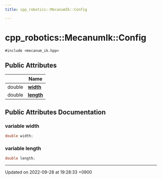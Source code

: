 ```yaml
---
title: cpp_robotics::MecanumIk::Config

---
```


# cpp_robotics::MecanumIk::Config






`#include <mecanum_ik.hpp>`

## Public Attributes

|                | Name           |
| -------------- | -------------- |
| double | **[width](/cpp_robotics/doxybook/Classes/structcpp__robotics_1_1MecanumIk_1_1Config/#variable-width)**  |
| double | **[length](/cpp_robotics/doxybook/Classes/structcpp__robotics_1_1MecanumIk_1_1Config/#variable-length)**  |

## Public Attributes Documentation

### variable width

```cpp
double width;
```


### variable length

```cpp
double length;
```


-------------------------------

Updated on 2022-09-28 at 19:28:33 +0900